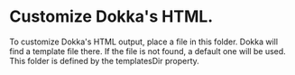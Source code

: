 # Customize Dokka's HTML.
To customize Dokka's HTML output, place a file in this folder.
Dokka will find a template file there. If the file is not found, a default one will be used.
This folder is defined by the templatesDir property.